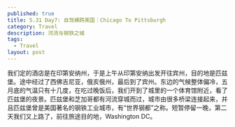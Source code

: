 ```yaml
---
published: true
title: 5.31 Day7: 自驾横跨美国｜Chicago To Pittsburgh
category: Travel
description: 河流与钢铁之城
tags: 
  - Travel
layout: post
---
```

我们定的酒店是在印第安纳州，于是上午从印第安纳出发开往宾州，目的地是匹兹堡。途中经过了西佛吉尼亚，俄亥俄州，最后到了宾州。东边的气候整体偏冷，五月底的气温只有十几度，在吃过晚饭后，我们开到了城里的一个体育馆附近，看了匹兹堡的夜景。匹兹堡和芝加哥都有河流穿城而过，城市由很多桥梁连接起来，并且匹兹堡曾是美国著名的钢铁工业城市，有“世界钢都”之称。短暂停留一晚，第二天我们又上路了，前往旅途目的地，Washington DC。